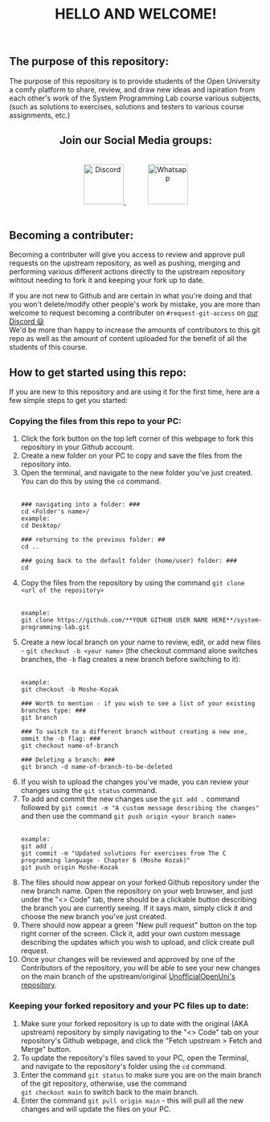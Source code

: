 <div align="center">
	<h1> HELLO AND WELCOME! </h1>
</div></br>

## The purpose of this repository:

The purpose of this repository is to provide students of the Open University a comfy platform to share, review, and draw new ideas and ispiration from each other's work of the System Programming Lab course various subjects, (such as solutions to exercises, solutions and testers to various course assignments, etc.)
</br>
<div align="center">
	<h2> Join our Social Media groups: </h2></br>
	<a href="https://discord.gg/SfHGVJ5s">
	<img src="https://discord.com/assets/cb48d2a8d4991281d7a6a95d2f58195e.svg" alt="Discord" height="80px" />
	</a>&nbsp;&nbsp;&nbsp;&nbsp;&nbsp;&nbsp;&nbsp;&nbsp;&nbsp;&nbsp;
	<a href="https://chat.whatsapp.com/FxptbDk4kgBJOleFaRTCHe">
	<img src="https://upload.wikimedia.org/wikipedia/commons/thumb/f/f7/WhatsApp_logo.svg/200px-WhatsApp_logo.svg.png" alt="Whatsapp" height="80px" />
	</a>
</div></br>

## Becoming a contributer:
Becoming a contributer will give you access to review and approve pull requests on the upstream repository, as well as pushing, merging and performing various different actions directly to the upstream repository wihtout needing to fork it and keeping your fork up to date.

If you are not new to Github and are certain in what you're doing and that you won't delete/modify other people's work by mistake, you are more than welcome to request becoming a contributer on `#request-git-access` on [our Discord 😃](https://discord.gg/SfHGVJ5s) </br>
We'd be more than happy to increase the amounts of contributors to this git repo as well as the amount of content uploaded for the benefit of all the students of this course.

## How to get started using this repo:

If you are new to this repository and are using it for the first time, here are a few simple steps to get you started:

### Copying the files from this repo to your PC:
1. Click the fork button on the top left corner of this webpage to fork this repository in your Github account.
2. Create a new folder on your PC to copy and save the files from the repository into.
3. Open the terminal, and navigate to the new folder you've just created. You can do this by using the `cd` command.</br></br>
	```
	### navigating into a folder: ###
	cd <Folder's name>/
	example:
	cd Desktop/

	### returning to the previous folder: ##
	cd ..

	### going back to the default folder (home/user) folder: ###
	cd
	```
4. Copy the files from the repository by using the command `git clone <url of the repository>`</br></br>
	```
	example:
	git clone https://github.com/**YOUR GITHUB USER NAME HERE**/system-programming-lab.git
	```
5. Create a new local branch on your name to review, edit, or add new files -  `git checkout -b <your name>` (the checkout command alone switches branches, the `-b` flag creates a new branch before switching to it):</br></br>
	```
	example:
	git checkout -b Moshe-Kozak
	
	### Worth to mention - if you wish to see a list of your existing branches type: ###
	git branch
	
	### To switch to a different branch without creating a new one, ommit the -b flag: ###
	git checkout name-of-branch

	### Deleting a branch: ###
	git branch -d name-of-branch-to-be-deleted
	```
6. If you wish to upload the changes you've made, you can review your changes using the `git status` command.
7. To add and commit the new changes use the `git add .` command followed by `git commit -m "A custom message describing the changes"`  and then use the command `git push origin <your branch name>`</br></br>
	```
	example:
	git add .
	git commit -m "Updated solutions for exercises from The C programming language - Chapter 6 (Moshe Kozak)"
	git push origin Moshe-Kozak
	```
8. The files should now appear on your forked Github repository under the new branch name. Open the repository on your web browser, and just under the "<> Code" tab, there should be a clickable button describing the branch you are currently seeing. If it says main, simply click it and choose the new branch you've just created.
9. There should now appear a green "New pull request" button on the top right corner of the screen. Click it, add your own custom message describing the updates which you wish to upload, and click create pull request.
10. Once your changes will be reviewed and approved by one of the Contributors of the repository, you will be able to see your new changes on the main branch of the upstream/original [UnofficialOpenUni's repository](https://github.com/UnofficialOpenUni/system-programming-lab.git).

### Keeping your forked repository and your PC files up to date:
1. Make sure your forked repository is up to date with the original (AKA upstream) repository by simply navigating to the "<> Code" tab on your repository's Github webpage, and click the "Fetch upstream > Fetch and Merge" button.
2. To update the repository's files saved to your PC, open the Terminal, and navigate to the repository's folder using the `cd` command.
3. Enter the command `git status` to make sure you are on the main branch of the git repository, otherwise, use the command</br> `git checkout main` to switch back to the main branch.
4. Enter the command `git pull origin main` - this will pull all the new changes and will update the files on your PC.


